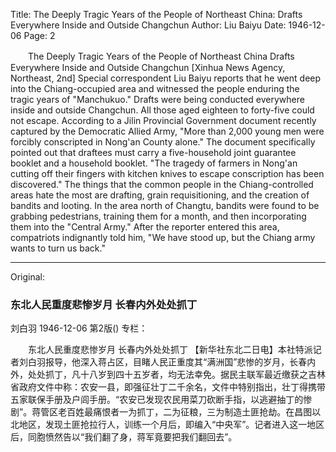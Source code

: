 Title: The Deeply Tragic Years of the People of Northeast China: Drafts Everywhere Inside and Outside Changchun
Author: Liu Baiyu
Date: 1946-12-06
Page: 2

　　The Deeply Tragic Years of the People of Northeast China
    Drafts Everywhere Inside and Outside Changchun
    [Xinhua News Agency, Northeast, 2nd] Special correspondent Liu Baiyu reports that he went deep into the Chiang-occupied area and witnessed the people enduring the tragic years of "Manchukuo." Drafts were being conducted everywhere inside and outside Changchun. All those aged eighteen to forty-five could not escape. According to a Jilin Provincial Government document recently captured by the Democratic Allied Army, "More than 2,000 young men were forcibly conscripted in Nong'an County alone." The document specifically pointed out that draftees must carry a five-household joint guarantee booklet and a household booklet. "The tragedy of farmers in Nong'an cutting off their fingers with kitchen knives to escape conscription has been discovered." The things that the common people in the Chiang-controlled areas hate the most are drafting, grain requisitioning, and the creation of bandits and looting. In the area north of Changtu, bandits were found to be grabbing pedestrians, training them for a month, and then incorporating them into the "Central Army." After the reporter entered this area, compatriots indignantly told him, "We have stood up, but the Chiang army wants to turn us back."



<hr /> 

Original: 


### 东北人民重度悲惨岁月  长春内外处处抓丁
刘白羽
1946-12-06
第2版()
专栏：

　　东北人民重度悲惨岁月
    长春内外处处抓丁
    【新华社东北二日电】本社特派记者刘白羽报导，他深入蒋占区，目睹人民正重度其“满洲国”悲惨的岁月，长春内外，处处抓丁，凡十八岁到四十五岁者，均无法幸免。据民主联军最近缴获之吉林省政府文件中称：农安一县，即强征壮丁二千余名，文件中特别指出，壮丁得携带五家联保手册及户闾手册。“农安已发现农民用菜刀砍断手指，以逃避抽丁的惨剧”。蒋管区老百姓最痛恨者一为抓丁，二为征粮，三为制造土匪抢劫。在昌图以北地区，发现土匪抢拉行人，训练一个月后，即编入“中央军”。记者进入这一地区后，同胞愤然告以“我们翻了身，蒋军竟要把我们翻回去”。
